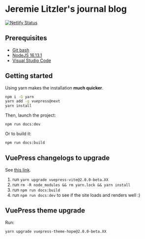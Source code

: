 # Jeremie Litzler's journal blog

[![Netlify Status](https://api.netlify.com/api/v1/badges/412ed131-8d39-49bb-836e-71570e87ad3d/deploy-status)](https://app.netlify.com/sites/journal-of-jeremiel/deploys)

## Prerequisites

- [Git bash](https://git-scm.com/downloads)
- [NodeJS 16.13.1](https://nodejs.org/en/blog/release/v16.13.1/)
- [Visual Studio Code](https://code.visualstudio.com/download)

## Getting started

Using yarn makes the installation **much quicker**.

```sh
npm i -G yarn
yarn add -g vuepress@next
yarn install
```

Then, launch the project:

```sh
npm run docs:dev
```

Or to build it:

```sh
npm run docs:build
```

## VuePress changelogs to upgrade

See [this link](https://github.com/vuepress/vuepress-next/blob/main/CHANGELOG.md).

1. run `yarn upgrade vuepress-vite@2.0.0-beta.XX`
2. run `rm -R node_modules && rm yarn.lock && yarn install`
3. run `npm run docs:build`
4. run `npm run docs:dev` to see if the site loads and renders well :)

## VuePress theme upgrade

Run:

```sh
yarn upgrade vuepress-theme-hope@2.0.0-beta.XX
```
